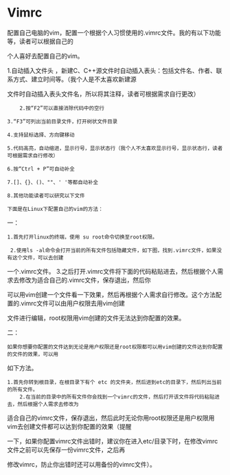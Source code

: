 # Vimrc

配置自己电脑的vim，配置一个根据个人习惯使用的.vimrc文件。我的有以下功能等，读者可以根据自己的

个人喜好去配置自己的vim。

   1.自动插入文件头 ，新建C、C++源文件时自动插入表头：包括文件名、作者、联系方式、建立时间等。（我个人是不太喜欢新建源

文件时自动插入表头文件名，所以将其注释，读者可根据需求自行更改）

        2.按“F2”可以直接消除代码中的空行

    3.“F3”可列出当前目录文件，打开树状文件目录

    4.支持鼠标选择、方向键移动

    5.代码高亮，自动缩进，显示行号，显示状态行（我个人不太喜欢显示行号，显示状态行，读者可根据需求自行修改）  

    6.按“Ctrl + P”可自动补全

    7.[]、{}、()、""、' '等都自动补全

    8.其他功能读者可以研究以下文件

    下面是在Linux下配置自己的vim的方法：

一：

    1.首先打开linux的终端，使用 su root命令切换至root权限。

     2.使用ls -al命令会打开当前的所有文件包括隐藏文件，如下图，找到.vimrc文件，如果没有这个文件，可以去创建

一个.vimrc文件。
     3.之后打开.vimrc文件将下面的代码粘贴进去，然后根据个人需求去修改为适合自己的.vimrc文件，保存退出，然后你

可以用vim创建一个文件看一下效果，然后再根据个人需求自行修改。这个方法配置的.vimrc文件可以由用户权限去用vim创建

文件进行编辑，root权限用vim创建的文件无法达到你配置的效果。

二：

    如果你想要你配置的文件达到无论是用户权限还是root权限都可以用vim创建的文件达到你配置的文件的效果，可以用

如下方法。

    1.首先你转到根目录，在根目录下有个 etc 的文件夹，然后进到etc的目录下，然后列出当前的所有文件。
        2.在当前的目录中的所有文件你会找到一个vimrc的文件，然后打开该文件将代码粘贴进去，然后根据个人需求去修改为

适合自己的vimrc文件，保存退出，然后此时无论你用root权限还是用户权限用vim去创建文件都可以达到你配置的效果（提醒

一下，如果你配置vimrc文件出错时，建议你在进入etc/目录下时，在修改vimrc文件之前可以先保存一份vimrc文件，之后再

修改vimrc，防止你出错时还可以用备份的vimrc文件）。
